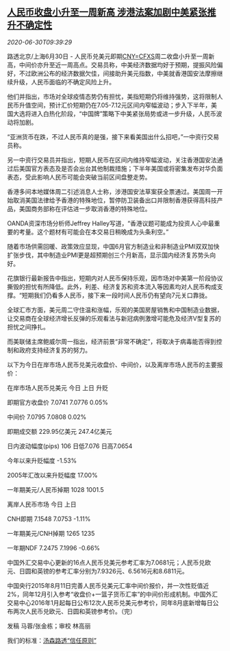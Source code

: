 <!--1593512597000-->
[人民币收盘小升至一周新高 涉港法案加剧中美紧张推升不确定性](https://cn.reuters.com/article/china-yuan-fx-market-0630-idCNKBS2411AP)
------

<div><i>2020-06-30T09:39:29</i></div><div class="StandardArticleBody_body"><p>路透北京/上海6月30日 - 人民币兑美元即期<a href="/investing/currencies/quote?srcCurr=CNY&destCurr=USD">CNY=CFXS</a>周二收盘小升至一周新高，中间价亦升至近一周高点。交易员称，中美经济数据均好于预期，提振风险偏好，不过欧洲公布的经济数据欠佳，间接助升美元指数，中美就香港国安法摩擦继续升级，人民币面临的不确定风险上升。 </p><p>他们并指出，市场对全球疫情态势仍有担忧，美指短期仍将维持强势，这将限制人民币升值空间，预计汇价短期仍在7.05-7.12元区间内窄幅波动；步入下半年，美国大选将进入白热化阶段，“中国牌”策略下中美紧张局势或进一步升级，人民币波动将加剧。 </p><p>“亚洲货币在跌，不过人民币真的是强，接下来看美国出什么招吧，”一中资行交易员称。 </p><p>另一中资行交易员并指出，短期人民币在区间内维持窄幅波动，关注香港国安法通过后美国官方表态及是否会出台其他制裁措施；下半年美国或将密集发布对华负面表态，受此影响人民币可能会突破当前区间盘整走势。 </p><p>香港多间本地媒体周二引述消息人士称，涉港国安法草案获全票通过。美国周一开始取消美国法律给予香港的特殊地位，暂停防卫装备出口并限制香港获得高科技产品，美国商务部称在评估进一步取消香港的特殊地位。 </p><p>OANDA资深市场分析师Jeffrey Halley写道，“香港议题可能成为投资人心中最重要的考量。这个题材有可能会在本交易日稍晚成为头条利空。” </p><p>随着市场供需回暖、政策效应显现，中国6月官方制造业和非制造业PMI双双加快扩张步伐，其中制造业PMI更是超预期创三个月新高，显示国内经济复苏势头向好。 </p><p>花旗银行最新报告中指出，短期内对人民币保持乐观，因市场对中美第一阶段协议撕毁的担忧有所降低。此外，利差、经济复苏和资本流入等因素均对人民币构成支撑。“短期我们仍看多人民币，接下来一段时间人民币仍有望向7元关口靠拢。 </p><p>全球汇市方面，美元周二守住温和涨幅，乐观的美国房屋销售和中国制造业数据，让交易商在全球经济增长反弹的乐观看法与新冠病例激增可能危及经济V型复苏的担忧之间挣扎。 </p><p>而美联储主席鲍威尔周一指出，经济前景“非常不确定”，将取决于病毒能否得到控制和政府支持经济复苏的努力。 </p><p> 以下为今日在岸市场人民币兑美元收盘价、中间价，以及离岸市场人民币的主要报价： </p><p>           在岸市场人民币兑美元                      今日            上日            升贬           </p><p>                              即期官方收盘价    7.0741        7.0776             0.05%           </p><p>                                  中间价    7.0795        7.0808             0.02%           </p><p>                                即期成交额   229.95亿美元     247.4亿美元                     </p><p>                         日内波动幅度(pips)      106        日低7.076       日高7.0654           </p><p>                             今年以来升贬幅度                                    -1.53%           </p><p>                        2005年汇改以来升贬幅度                                    17.00%           </p><p>                          一年期美元/人民币掉期         1028        1001.5                   </p><p>           离岸人民币市场                         今日            上日                               </p><p>                                CNH即期    7.1548        7.0753            -1.11%           </p><p>                          一年期美元/CNH掉期     1265          1235                              </p><p>                               一年期NDF    7.2475        7.1996            -0.66%           </p><p>中国外汇交易中心更新的16点人民币兑美元参考汇率为7.0681元；人民币兑欧元、日圆和英镑的参考汇率分别为7.9326元、6.5616元和8.6811元。 </p><p>中国央行2015年8月11日完善人民币兑美元汇率中间价报价，并一次性贬值近2%，同年12月引入参考“收盘价+一篮子货币汇率”的中间价形成机制。中国外汇交易中心2016年1月起每日公布12次人民币兑美元参考价，同年8月底新增每日公布两次人民币兑欧元、日圆和英镑参考价。（完）  </p><div class="Attribution_container"><div class="Attribution_attribution"><p class="Attribution_content">发稿 马蓉/张金栋；审校 林高丽</p></div></div><div class="StandardArticleBody_trustBadgeContainer"><span class="StandardArticleBody_trustBadgeTitle">我们的标准：</span><span class="trustBadgeUrl"><a href="https://www.thomsonreuters.cn/content/dam/openweb/documents/pdf/china/brochures/about-us-1.pdf">汤森路透“信任原则”</a></span></div></div>
